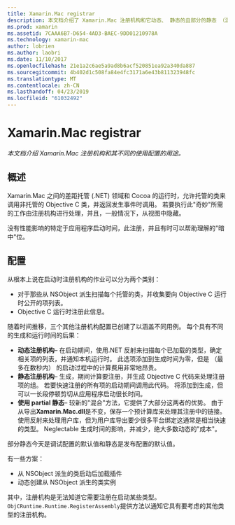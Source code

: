 ```yaml
---
title: Xamarin.Mac registrar
description: 本文档介绍了 Xamarin.Mac 注册机构和它动态、 静态的且部分的静态 （混合） 的目的使用情况的配置。
ms.prod: xamarin
ms.assetid: 7CAAA6B7-D654-4AD3-BAEC-9DD01210978A
ms.technology: xamarin-mac
author: lobrien
ms.author: laobri
ms.date: 11/10/2017
ms.openlocfilehash: 21e1a2c6ae5a9ad8b6acf520851ea92a340da887
ms.sourcegitcommit: 4b402d1c508fa84e4fc3171a6e43b811323948fc
ms.translationtype: MT
ms.contentlocale: zh-CN
ms.lasthandoff: 04/23/2019
ms.locfileid: "61032492"
---
```

# <a name="xamarinmac-registrar"></a>Xamarin.Mac registrar

_本文档介绍 Xamarin.Mac 注册机构和其不同的使用配置的用途。_

## <a name="overview"></a>概述

Xamarin.Mac 之间的差距托管 (.NET) 领域和 Cocoa 的运行时，允许托管的类来调用非托管的 Objective C 类，并返回发生事件时调用。 若要执行此"奇妙"所需的工作由注册机构进行处理，并且，一般情况下，从视图中隐藏。

没有性能影响的特定于应用程序启动时间，此注册，并且有时可以帮助理解的"暗中"位。

## <a name="configurations"></a>配置

从根本上说在启动时注册机构的作业可以分为两个类别：

- 对于那些从 NSObject 派生扫描每个托管的类，并收集要向 Objective C 运行时公开的项列表。
- Objective C 运行时注册此信息。

随着时间推移，三个其他注册机构配置已创建了以涵盖不同用例。 每个具有不同的生成和运行时间的后果：

- **动态注册机构**– 在启动期间，使用.NET 反射来扫描每个已加载的类型，确定相关项的列表，并通知本机运行时。 此选项添加到生成时间为零，但是 （最多在数秒内） 的启动过程中的计算费用非常地昂贵。
- **静态注册机构**– 生成，期间计算要注册，并生成 Objective C 代码来处理注册项的组。 若要快速注册的所有项的启动期间调用此代码。 将添加到生成，但可以一长段停顿剪切从应用程序启动很长时间。
- **使用 partial 静态**– 较新的"混合"方法，它提供了大部分这两者的优势。 由于从导出**Xamarin.Mac.dll**是不变，保存一个预计算库来处理其注册中的链接。 使用反射来处理用户库，但为用户库导出要少很多平台绑定这通常是相当快速的类型。 Neglectable 生成时间的影响，并减少，绝大多数动态的"成本"。

部分静态今天是调试配置的默认值和静态是发布配置的默认值。

有一些方案：

- 从 NSObject 派生的类启动后加载插件
- 动态创建从 NSObject 派生的类实例

其中，注册机构是无法知道它需要注册在启动某些类型。 `ObjCRuntime.Runtime.RegisterAssembly`提供方法以通知它具有要考虑的其他类型的注册机构。
